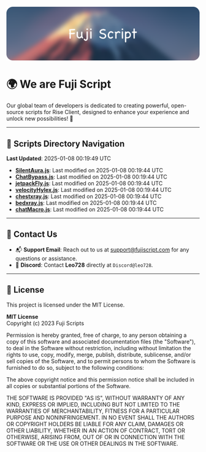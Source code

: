![Banner](.github/b.webp)

# 🌍 **We are Fuji Script**

Our global team of developers is dedicated to creating powerful, open-source scripts for Rise Client, designed to enhance your experience and unlock new possibilities! 🌟

---
<!-- SCRIPTS_NAVIGATION_START -->
## 📂 **Scripts Directory Navigation**

**Last Updated**: 2025-01-08 00:19:49 UTC

- **[SilentAura.js](scripts/SilentAura.js)**: Last modified on 2025-01-08 00:19:44 UTC
- **[ChatBypass.js](scripts/ChatBypass.js)**: Last modified on 2025-01-08 00:19:44 UTC
- **[jetpackFly.js](scripts/jetpackFly.js)**: Last modified on 2025-01-08 00:19:44 UTC
- **[velocityHylex.js](scripts/velocityHylex.js)**: Last modified on 2025-01-08 00:19:44 UTC
- **[chestxray.js](scripts/chestxray.js)**: Last modified on 2025-01-08 00:19:44 UTC
- **[bedxray.js](scripts/bedxray.js)**: Last modified on 2025-01-08 00:19:44 UTC
- **[chatMacro.js](scripts/chatMacro.js)**: Last modified on 2025-01-08 00:19:44 UTC

<!-- SCRIPTS_NAVIGATION_END -->

---

## 💬 **Contact Us**  
- 📬 **Support Email**: Reach out to us at [support@fujiscript.com](mailto:support@fujiscript.com) for any questions or assistance.  
- 💬 **Discord**: Contact **Leo728** directly at `Discord@leo728`.

---

## 📜 **License**

This project is licensed under the MIT License.  

**MIT License**  
Copyright (c) 2023 Fuji Scripts  

Permission is hereby granted, free of charge, to any person obtaining a copy of this software and associated documentation files (the "Software"), to deal in the Software without restriction, including without limitation the rights to use, copy, modify, merge, publish, distribute, sublicense, and/or sell copies of the Software, and to permit persons to whom the Software is furnished to do so, subject to the following conditions:  

The above copyright notice and this permission notice shall be included in all copies or substantial portions of the Software.  

THE SOFTWARE IS PROVIDED "AS IS", WITHOUT WARRANTY OF ANY KIND, EXPRESS OR IMPLIED, INCLUDING BUT NOT LIMITED TO THE WARRANTIES OF MERCHANTABILITY, FITNESS FOR A PARTICULAR PURPOSE AND NONINFRINGEMENT. IN NO EVENT SHALL THE AUTHORS OR COPYRIGHT HOLDERS BE LIABLE FOR ANY CLAIM, DAMAGES OR OTHER LIABILITY, WHETHER IN AN ACTION OF CONTRACT, TORT OR OTHERWISE, ARISING FROM, OUT OF OR IN CONNECTION WITH THE SOFTWARE OR THE USE OR OTHER DEALINGS IN THE SOFTWARE.  
